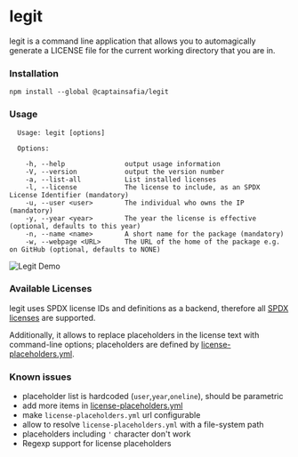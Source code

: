 # legit

legit is a command line application that allows you to automagically generate a
LICENSE file for the current working directory that you are in.

### Installation

```
npm install --global @captainsafia/legit
```

### Usage

```
  Usage: legit [options]

  Options:

    -h, --help               output usage information
    -V, --version            output the version number
    -a, --list-all           List installed licenses
    -l, --license            The license to include, as an SPDX License Identifier (mandatory)
    -u, --user <user>        The individual who owns the IP (mandatory)
    -y, --year <year>        The year the license is effective (optional, defaults to this year)
    -n, --name <name>        A short name for the package (mandatory)
    -w, --webpage <URL>      The URL of the home of the package e.g. on GitHub (optional, defaults to NONE)

```

![Legit Demo](legit-demo.gif)

### Available Licenses

legit uses SPDX license IDs and definitions as a backend, therefore all [SPDX licenses](https://spdx.org/licenses/) are supported.

Additionally, it allows to replace placeholders in the license text with command-line options; placeholders are defined by [license-placeholders.yml](license-placeholders.yml).

### Known issues

- placeholder list is hardcoded (`user`,`year`,`oneline`), should be parametric
- add more items in [license-placeholders.yml](license-placeholders.yml)
- make `license-placeholders.yml` url configurable
- allow to resolve `license-placeholders.yml` with a file-system path
- placeholders including `'` character don't work
- Regexp support for license placeholders

